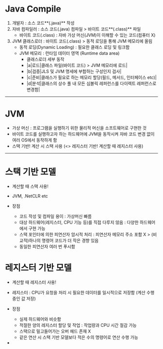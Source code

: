 # Java Compile
1. 개발자 : 소스 코드**(.java)** 작성
2. 자바 컴파일러 : 소스 코드(.java) 컴파일 > 바이트 코드**(.class)** 파일
   - 바이트 코드(.class) : 자바 가상 머신(JVM)이 이해할 수 있는 코드(컴퓨터 X)
3. JVM 클래스로더 : 바이트 코드(.class) > 동적 로딩을 통해 JVM 메모리에 올림
   - 동적 로딩(Dynamic Loading) : 필요한 클래스 로딩 및 링크함
   - JVM 메모리 : 런타임 데이터 영역 (Runtime data area)
     - 클래스로더 세부 동작
     - |a|로드|클래스 파일(바이트 코드) > JVM 메모리에 로드|
     - |b|검증|JLS 및 JVM 명세에 부합하는 구성인지 검사|
     - |c|준비|클래스가 필요로 하는 메모리 할당(필드, 메서드, 인터페이스 etc)|
     - |d|분석|클래스의 상수 풀 내 모든 심볼릭 레퍼런스를 다이렉트 레퍼런스로 변경함|
* * *
# JVM
- 가상 머신 : 프로그램을 실행하기 위한 물리적 머신을 소프트웨어로 구현한 것
- 바이트 코드를 실행하고자 하는 하드웨어에 JVM을 동작시켜 자바 코드 변경 없이 여러 OS에서 동작하게 함
- 스택 기반! 계산 시 스택 사용 (<> 레지스터 기반! 계산할 때 레지스터 사용)
* * *
# 스택 기반 모델
- 계산할 때 스택 사용!
- JVM, .NetCLR etc

- 장점
  - 코드 작성 및 컴파일 용이 : 가상머신 빠름
  - 대상 하드웨어(레지스터, CPU 기능 등)를 직접 다루지 않음 : 다양한 하드웨어에서 구현 가능
  - 스택 포인터에 의한 피연산자 암시적 처리 : 피연산자 메모리 주소 포함 X > (비교적)하나의 명령어 코드가 더 작은 경향 있음
  - 동일한 피연산자 여러 번 푸시함

# 레지스터 기반 모델
- 계산할 때 레지스터 사용!
- 레지스터 : CPU가 요청을 처리 시 필요한 데이터를 일시적으로 저장함 (계산 수행 중인 값 저장)
- 장점
  - 실제 하드웨어와 비슷함
  - 적절한 양의 레지스터 할당 및 작업 : 작업량과 CPU 시간 절감 가능
  - 스택으로 밀고들어가는 오버 헤드 존재 X
  - 같은 연산 시 스택 기반 모델보다 적은 수의 명령어로 연산 수행 가능

- 
